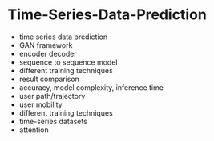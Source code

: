 # Time-Series-Data-Prediction                 
- time series data prediction                 
- GAN framework                  
- encoder decoder           
- sequence to sequence model       
- different training techniques  
- result comparison  
- accuracy, model complexity, inference time  
- user path/trajectory  
- user mobility  
- different training techniques 
- time-series datasets 
- attention 
  
